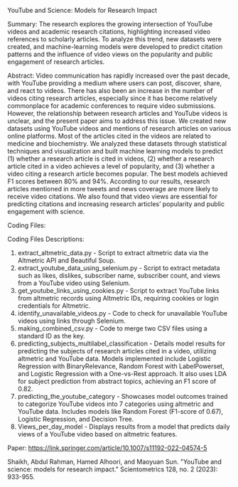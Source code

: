 YouTube and Science: Models for Research Impact

Summary: The research explores the growing intersection of YouTube videos and academic research citations, highlighting increased video references to scholarly articles. To analyze this trend, new datasets were created, and machine-learning models were developed to predict citation patterns and the influence of video views on the popularity and public engagement of research articles.

Abstract: Video communication has rapidly increased over the past decade, with YouTube providing a medium where users can post, discover, share, and react to videos. There has also been an increase in the number of videos citing research articles, especially since it has become relatively commonplace for academic conferences to require video submissions. However, the relationship between research articles and YouTube videos is unclear, and the present paper aims to address this issue. We created new datasets using YouTube videos and mentions of research articles on various online platforms. Most of the articles cited in the videos are related to medicine and biochemistry. We analyzed these datasets through statistical techniques and visualization and built machine learning models to predict (1) whether a research article is cited in videos, (2) whether a research article cited in a video achieves a level of popularity, and (3) whether a video citing a research article becomes popular. The best models achieved F1 scores between 80% and 94%. According to our results, research articles mentioned in more tweets and news coverage are more likely to receive video citations. We also found that video views are essential for predicting citations and increasing research articles’ popularity and public engagement with science.

Coding Files: 

Coding Files Descriptions:

1. extract_altmetric_data.py - Script to extract altmetric data via the Altmetric API and Beautiful Soup.
2. extract_youtube_data_using_selenium.py - Script to extract metadata such as likes, dislikes, subscriber name, subscriber count, and views from a YouTube video using Selenium.
3. get_youtube_links_using_cookies.py - Script to extract YouTube links from altmetric records using Altmetric IDs, requiring cookies or login credentials for Altmetric.
4. identify_unavailable_videos.py - Code to check for unavailable YouTube videos using links through Selenium.
5. making_combined_csv.py - Code to merge two CSV files using a standard ID as the key.
6. predicting_subjects_multilabel_classification - Details model results for predicting the subjects of research articles cited in a video, utilizing altmetric and YouTube data. Models implemented include Logistic Regression with BinaryRelevance, Random Forest with LabelPowerset, and Logistic Regression with a One-vs-Rest approach. It also uses LDA for subject prediction from abstract topics, achieving an F1 score of 0.82.
7. predicting_the_youtube_category - Showcases model outcomes trained to categorize YouTube videos into 7 categories using altmetric and YouTube data. Includes models like Random Forest (F1-score of 0.67), Logistic Regression, and Decision Tree.
8. Views_per_day_model - Displays results from a model that predicts daily views of a YouTube video based on altmetric features.

Paper: https://link.springer.com/article/10.1007/s11192-022-04574-5

Shaikh, Abdul Rahman, Hamed Alhoori, and Maoyuan Sun. "YouTube and science: models for research impact." Scientometrics 128, no. 2 (2023): 933-955.

